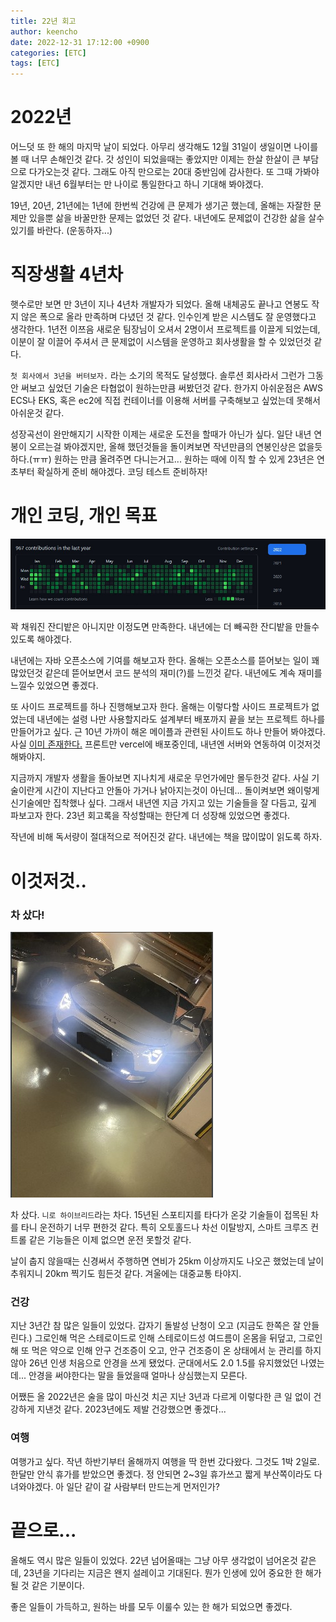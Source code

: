 ```yaml
---
title: 22년 회고
author: keencho
date: 2022-12-31 17:12:00 +0900
categories: [ETC]
tags: [ETC]
---
```


# **2022년**
어느덧 또 한 해의 마지막 날이 되었다. 아무리 생각해도 12월 31일이 생일이면 나이를 볼 때 너무 손해인것 같다. 갓 성인이 되었을때는 좋았지만 이제는 한살 한살이 큰 부담으로 다가오는것 같다.
그래도 아직 만으로는 20대 중반임에 감사한다. 또 그때 가봐야 알겠지만 내년 6월부터는 만 나이로 통일한다고 하니 기대해 봐야겠다.

19년, 20년, 21년에는 1년에 한번씩 건강에 큰 문제가 생기곤 했는데, 올해는 자잘한 문제만 있을뿐 삶을 바꿀만한 문제는 없었던 것 같다. 내년에도 문제없이 건강한 삶을 살수 있기를 바란다. (운동하자...)

# **직장생활 4년차**
햇수로만 보면 만 3년이 지나 4년차 개발자가 되었다. 올해 내체공도 끝나고 연봉도 작지 않은 폭으로 올라 만족하며 다녔던 것 같다.
인수인계 받은 시스템도 잘 운영했다고 생각한다. 1년전 이쯔음 새로운 팀장님이 오셔서 2명이서 프로젝트를 이끌게 되었는데, 이분이 잘 이끌어 주셔서 큰 문제없이 시스템을 운영하고 회사생활을 할 수 있었던것 같다.

`첫 회사에서 3년을 버텨보자.` 라는 소기의 목적도 달성했다. 솔루션 회사라서 그런가 그동안 써보고 싶었던 기술은 타협없이 원하는만큼 써봤던것 같다. 한가지 아쉬운점은 AWS ECS나 EKS, 혹은 ec2에 직접 컨테이너를 이용해 서버를 구축해보고 싶었는데 못해서 아쉬운것 같다.

성장곡선이 완만해지기 시작한 이제는 새로운 도전을 할때가 아닌가 싶다. 일단 내년 연봉이 오르는걸 봐야겠지만, 올해 했던것들을 돌이켜보면 작년만큼의 연봉인상은 없을듯 하다.(ㅠㅠ) 원하는 만큼 올려주면 다니는거고...
원하는 때에 이직 할 수 있게 23년은 연초부터 확실하게 준비 해야겠다. 코딩 테스트 준비하자!

# **개인 코딩, 개인 목표**
![commits](/assets/img/custom/2022-retrospect/commit.JPG)

꽉 채워진 잔디밭은 아니지만 이정도면 만족한다. 내년에는 더 빼곡한 잔디밭을 만들수 있도록 해야겠다.

내년에는 자바 오픈소스에 기여를 해보고자 한다. 올해는 오픈소스를 뜯어보는 일이 꽤 많았던것 같은데 뜯어보면서 코드 분석의 재미(?)를 느낀것 같다. 내년에도 계속 재미를 느낄수 있었으면 좋겠다.

또 사이드 프로젝트를 하나 진행해보고자 한다. 올해는 이렇다할 사이드 프로젝트가 없었는데 내년에는 설령 나만 사용할지라도 설계부터 배포까지 끝을 보는 프로젝트 하나를 만들어가고 싶다.
근 10년 가까이 해온 메이플과 관련된 사이트도 하나 만들어 봐야겠다. 사실 [이미 존재한다.](https://maple.keencho.com/) 프론트만 vercel에 배포중인데, 내년엔 서버와 연동하여 이것저것 해봐야지.

지금까지 개발자 생활을 돌아보면 지나치게 새로운 무언가에만 몰두한것 같다. 사실 기술이란게 시간이 지난다고 안돌아 가거나 낡아지는것이 아닌데... 돌이켜보면 왜이렇게 신기술에만 집착했나 싶다.
그래서 내년엔 지금 가지고 있는 기술들을 잘 다듬고, 깊게 파보고자 한다. 23년 회고록을 작성할때는 한단계 더 성장해 있었으면 좋겠다.

작년에 비해 독서량이 절대적으로 적어진것 같다. 내년에는 책을 많이많이 읽도록 하자.

# **이것저것..**

### **차 샀다!**
![car](/assets/img/custom/2022-retrospect/car.jpg)

차 샀다. `니로 하이브리드`라는 차다. 15년된 스포티지를 타다가 온갖 기술들이 접목된 차를 타니 운전하기 너무 편한것 같다. 특히 오토홀드나 차선 이탈방지, 스마트 크루즈 컨트롤 같은 기능들은 이제 없으면 운전 못할것 같다.

날이 춥지 않을때는 신경써서 주행하면 연비가 25km 이상까지도 나오곤 했었는데 날이 추워지니 20km 찍기도 힘든것 같다. 겨울에는 대중교통 타야지.

### **건강**
지난 3년간 참 많은 일들이 있었다. 갑자기 돌발성 난청이 오고 (지금도 한쪽은 잘 안들린다.) 그로인해 먹은 스테로이드로 인해 스테로이드성 여드름이 온몸을 뒤덮고,
그로인해 또 먹은 약으로 인해 안구 건조증이 오고, 안구 건조증이 온 상태에서 눈 관리를 하지 않아 26년 인생 처음으로 안경을 쓰게 됐었다. 군대에서도 2.0 1.5를 유지했었던 나였는데... 안경을 써야한다는 말을 들었을때 얼마나 상심했는지 모른다.

어쨌든 올 2022년은 술을 많이 마신것 치곤 지난 3년과 다르게 이렇다한 큰 일 없이 건강하게 지낸것 같다. 2023년에도 제발 건강했으면 좋겠다...

### **여행**
여행가고 싶다. 작년 하반기부터 올해까지 여행을 딱 한번 갔다왔다. 그것도 1박 2일로. 한달만 안식 휴가를 받았으면 좋겠다. 정 안되면 2~3일 휴가쓰고 짧게 부산쪽이라도 다녀와야겠다. 아 일단 같이 갈 사람부터 만드는게 먼저인가?

# **끝으로...**
올해도 역시 많은 일들이 있었다. 22년 넘어올때는 그냥 아무 생각없이 넘어온것 같은데, 23년을 기다리는 지금은 왠지 설레이고 기대된다. 뭔가 인생에 있어 중요한 한 해가 될 것 같은 기분이다.

좋은 일들이 가득하고, 원하는 바를 모두 이룰수 있는 한 해가 되었으면 좋겠다.
